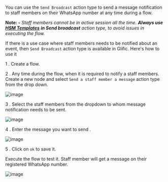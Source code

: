 You can use the `Send Broadcast` action type to send a message notification to staff members on their  WhatsApp number at any time during a flow.

**Note: -** _Staff members cannot be in active session all the time._ **_Always use_** [**_HSM Templates_**](https://glific.github.io/docs/docs/Product%20Features/HSM%20Templates/) **_in Send broadcast_** _action type, to avoid issues in executing the flow._

If there is a use case where staff members needs to be notified about an event, then  `Send Broadcast` action type is available in Glific. Here&#39;s how to use it

1 .  Create a flow.

2 .  Any time during the flow, when it is required to notify a staff members. Create a new node and select `Send a staff member a message` action type from the drop down.

![image](https://user-images.githubusercontent.com/32592458/218255820-773adace-d230-490f-ab45-0812b916f986.png)



3 .  Select the staff members from the dropdown to whom message notification needs to be sent.

![image](https://user-images.githubusercontent.com/32592458/218255826-8a0ef2ad-3d63-4f48-8a6e-b5fb5040b615.png)


4 .  Enter the message you want to send .

![image](https://user-images.githubusercontent.com/32592458/218255832-cf0a70a3-2a8c-410d-86f9-8df1da0106b5.png)

5 .  Click on `ok` to save it.

Execute the flow to test it. Staff member will get a message on their registered WhatsApp number.

![image](https://user-images.githubusercontent.com/32592458/218255838-9e6ad9bb-4edb-473c-a566-cedb0bc3b935.png)
